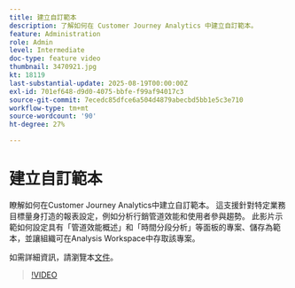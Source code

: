 ```yaml
---
title: 建立自訂範本
description: 了解如何在 Customer Journey Analytics 中建立自訂範本。
feature: Administration
role: Admin
level: Intermediate
doc-type: feature video
thumbnail: 3470921.jpg
kt: 18119
last-substantial-update: 2025-08-19T00:00:00Z
exl-id: 701ef648-d9d0-4075-bbfe-f99af94017c3
source-git-commit: 7ecedc85dfce6a504d4879abecbd5bb1e5c3e710
workflow-type: tm+mt
source-wordcount: '90'
ht-degree: 27%

---
```


# 建立自訂範本

瞭解如何在Customer Journey Analytics中建立自訂範本。 這支援針對特定業務目標量身打造的報表設定，例如分析行銷管道效能和使用者參與趨勢。 此影片示範如何設定具有「管道效能概述」和「時間分段分析」等面板的專案、儲存為範本，並讓組織可在Analysis Workspace中存取該專案。

如需詳細資訊，請瀏覽本[文件](https://experienceleague.adobe.com/zh-hant/docs/analytics-platform/using/cja-workspace/templates/create-templates)。

>[!VIDEO](https://video.tv.adobe.com/v/3470921/?learn=on)
